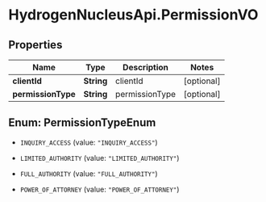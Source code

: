 # HydrogenNucleusApi.PermissionVO

## Properties
Name | Type | Description | Notes
------------ | ------------- | ------------- | -------------
**clientId** | **String** | clientId | [optional] 
**permissionType** | **String** | permissionType | [optional] 


<a name="PermissionTypeEnum"></a>
## Enum: PermissionTypeEnum


* `INQUIRY_ACCESS` (value: `"INQUIRY_ACCESS"`)

* `LIMITED_AUTHORITY` (value: `"LIMITED_AUTHORITY"`)

* `FULL_AUTHORITY` (value: `"FULL_AUTHORITY"`)

* `POWER_OF_ATTORNEY` (value: `"POWER_OF_ATTORNEY"`)




